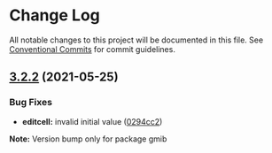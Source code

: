 # Change Log

All notable changes to this project will be documented in this file.
See [Conventional Commits](https://conventionalcommits.org) for commit guidelines.

## [3.2.2](https://github.com/sarakusha/nibus/compare/v3.2.1...v3.2.2) (2021-05-25)


### Bug Fixes

* **editcell:** invalid initial value ([0294cc2](https://github.com/sarakusha/nibus/commit/0294cc27aa6922e1215f89a04cd9dc336e8dfec2))







**Note:** Version bump only for package gmib
